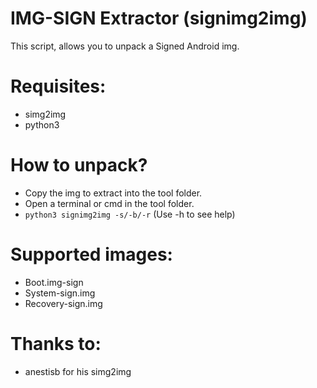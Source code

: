 IMG-SIGN Extractor (signimg2img)
=====================================
This script, allows you to unpack a Signed Android img.

Requisites:
=====================================
* simg2img
* python3

How to unpack?
=====================================
* Copy the img to extract into the tool folder.
* Open a terminal or cmd in the tool folder.
* ```python3 signimg2img -s/-b/-r``` (Use -h to see help)

Supported images:
=====================================
* Boot.img-sign
* System-sign.img
* Recovery-sign.img

Thanks to:
=====================================
* anestisb for his simg2img
